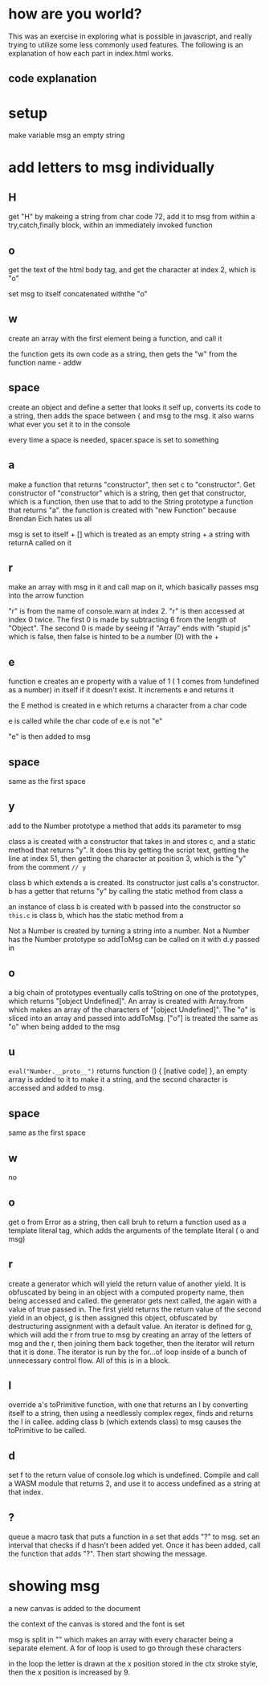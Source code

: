 # how are you world?
This was an exercise in exploring what is possible in javascript, and really trying to utilize some less commonly used features.
The following is an explanation of how each part in index.html works.

## code explanation

# setup
make variable msg an empty string

# add letters to msg individually
## H
get "H" by makeing a string from char code 72, add it to msg from within a try,catch,finally block, within an immediately invoked function

## o
get the text of the html body tag, and get the character at index 2, which is "o"
 
set msg to itself concatenated withthe "o"

## w
create an array with the first element being a function, and call it

the function gets its own code as a string, then gets the "w" from the function name - addw

## space
create an object and define a setter that looks it self up, converts its code to a string, then adds the space between { and msg to the msg. it also warns what ever you set it to in the console

every time a space is needed, spacer.space is set to something

## a
make a function that returns "constructor", then set c to "constructor". Get constructor of "constructor" which is a string, then get that constructor, which is a function, then use that to add to the String prototype a function that returns "a". the function is created with "new Function" because Brendan Eich hates us all 

msg is set to itself + [] which is treated as an empty string + a string with returnA called on it

## r
make an array with msg in it and call map on it, which basically passes msg into the arrow function

"r" is from the name of console.warn at index 2. "r" is then accessed at index 0 twice. The first 0 is made by subtracting 6 from the length of "Object". The second 0 is made by seeing if "Array" ends with "stupid js" which is false, then false is hinted to be a number (0) with the +

## e
function e creates an e property with a value of 1 ( 1 comes from !undefined as a number) in itself if it doesn't exist. It increments e and returns it

the E method is created in e which returns a character from a char code

e is called while the char code of e.e is not "e"

"e" is then added to msg

## space
same as the first space

## y
add to the Number prototype a method that adds its parameter to msg

class a is created with a constructor that takes in and stores c, and a static method that returns "y". It does this by getting the script text, getting the line at index 51, then getting the character at position 3, which is the "y" from the comment `// y`

class b which extends a is created. Its constructor just calls a's constructor. b has a getter that returns "y" by calling the static method from class a

an instance of class b is created with b passed into the constructor so `this.c` is class b, which has the static method from a

Not a Number is created by turning a string into a number. Not a Number has the Number prototype so addToMsg can be called on it with d.y passed in

## o
a big chain of prototypes eventually calls toString on one of the prototypes, which returns "[object Undefined]". An array is created with Array.from which makes an array of the characters of "[object Undefined]". The "o" is sliced into an array and passed into addToMsg. ["o"] is treated the same as "o" when being added to the msg

## u
`eval("Number.__proto__")` returns function () { [native code] }, an empty array is added to it to make it a string, and the second character is accessed and added to msg.

## space
same as the first space

## w
no

## o
get o from Error as a string, then call bruh to return a function used as a template literal tag, which adds the arguments of the template literal ( o and msg)

## r
create a generator which will yield the return value of another yield. It is obfuscated by being in an object with a computed property name, then being accessed and called. the generator gets next called, the again with a value of true passed in. The first yield returns the return value of the second yield in an object, g is then assigned this object, obfuscated by destructuring assignment with a default value. An iterator is defined for g, which will add the r from true to msg by creating an array of the letters of msg and the r, then joining them back together, then the iterator will return that it is done. The iterator is run by the for...of loop inside of a bunch of unnecessary control flow. All of this is in a block.

## l
override a's toPrimitive function, with one that returns an l by converting itself to a string, then using a needlessly complex regex, finds and returns the l in callee. adding class b (which extends class) to msg causes the toPrimitive to be called.

## d
set f to the return value of console.log which is undefined. Compile and call a WASM module that returns 2, and use it to access undefined as a string at that index. 

## ?
queue a macro task that puts a function in a set that adds "?" to msg. set an interval that checks if d hasn't been added yet. Once it has been added, call the function that adds "?". Then start showing the message.

# showing msg

a new canvas is added to the document

the context of the canvas is stored and the font is set

msg is split in "" which makes an array with every character being a separate element. A for of loop is used to go through these characters

in the loop the letter is drawn at the x position stored in the ctx stroke style, then the x position is increased by 9.

